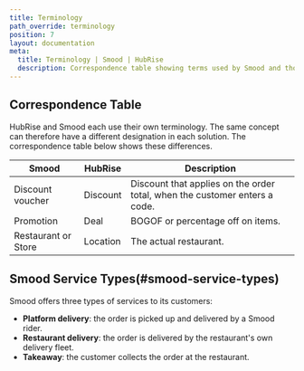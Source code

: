 ```yaml
---
title: Terminology
path_override: terminology
position: 7
layout: documentation
meta:
  title: Terminology | Smood | HubRise
  description: Correspondence table showing terms used by Smood and those used on HubRise for the same concept. Connect apps and synchronise your data.
---
```


## Correspondence Table

HubRise and Smood each use their own terminology. The same concept can therefore have a different designation in each solution. The correspondence table below shows these differences.

| Smood               | HubRise  | Description                                                                |
| ------------------- | -------- | -------------------------------------------------------------------------- |
| Discount voucher    | Discount | Discount that applies on the order total, when the customer enters a code. |
| Promotion           | Deal     | BOGOF or percentage off on items.                                          |
| Restaurant or Store | Location | The actual restaurant.                                                     |

## Smood Service Types(#smood-service-types)

Smood offers three types of services to its customers:

- **Platform delivery**: the order is picked up and delivered by a Smood rider.
- **Restaurant delivery**: the order is delivered by the restaurant's own delivery fleet.
- **Takeaway**: the customer collects the order at the restaurant.
